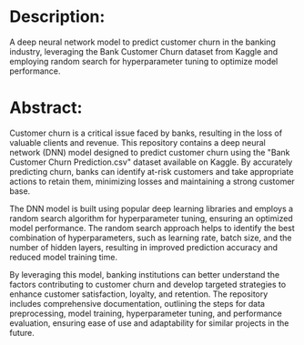 # Description:
A deep neural network model to predict customer churn in the banking industry, leveraging the Bank Customer Churn dataset from Kaggle and employing random search for hyperparameter tuning to optimize model performance.

# Abstract:
Customer churn is a critical issue faced by banks, resulting in the loss of valuable clients and revenue. This repository contains a deep neural network (DNN) model designed to predict customer churn using the "Bank Customer Churn Prediction.csv" dataset available on Kaggle. By accurately predicting churn, banks can identify at-risk customers and take appropriate actions to retain them, minimizing losses and maintaining a strong customer base.

The DNN model is built using popular deep learning libraries and employs a random search algorithm for hyperparameter tuning, ensuring an optimized model performance. The random search approach helps to identify the best combination of hyperparameters, such as learning rate, batch size, and the number of hidden layers, resulting in improved prediction accuracy and reduced model training time.

By leveraging this model, banking institutions can better understand the factors contributing to customer churn and develop targeted strategies to enhance customer satisfaction, loyalty, and retention. The repository includes comprehensive documentation, outlining the steps for data preprocessing, model training, hyperparameter tuning, and performance evaluation, ensuring ease of use and adaptability for similar projects in the future.
